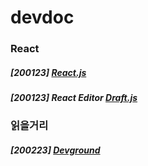 # devdoc

### React
##### [200123] [React.js](https://reactjs.org/)
##### [200123] React Editor [Draft.js](https://draftjs.org)

### 읽을거리
##### [200223] [Devground](http://devground.hanbit.co.kr/)

